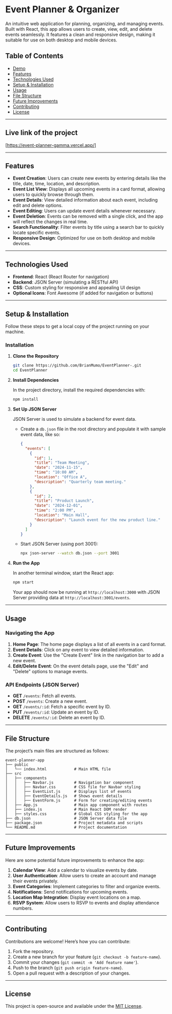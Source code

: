 

# Event Planner & Organizer

An intuitive web application for planning, organizing, and managing events. Built with React, this app allows users to create, view, edit, and delete events seamlessly. It features a clean and responsive design, making it suitable for use on both desktop and mobile devices.

## Table of Contents

- [Demo](#demo)
- [Features](#features)
- [Technologies Used](#technologies-used)
- [Setup & Installation](#setup--installation)
- [Usage](#usage)
- [File Structure](#file-structure)
- [Future Improvements](#future-improvements)
- [Contributing](#contributing)
- [License](#license)

---

## Live link of the project

[https://event-planner-gamma.vercel.app/]

---

## Features

- **Event Creation**: Users can create new events by entering details like the title, date, time, location, and description.
- **Event List View**: Displays all upcoming events in a card format, allowing users to quickly browse through them.
- **Event Details**: View detailed information about each event, including edit and delete options.
- **Event Editing**: Users can update event details whenever necessary.
- **Event Deletion**: Events can be removed with a single click, and the app will reflect the changes in real time.
- **Search Functionality**: Filter events by title using a search bar to quickly locate specific events.
- **Responsive Design**: Optimized for use on both desktop and mobile devices.
  
---

## Technologies Used

- **Frontend**: React (React Router for navigation)
- **Backend**: JSON Server (simulating a RESTful API)
- **CSS**: Custom styling for responsive and appealing UI design
- **Optional Icons**: Font Awesome (if added for navigation or buttons)

---

## Setup & Installation

Follow these steps to get a local copy of the project running on your machine.

### Installation

1. **Clone the Repository**

   ```bash
   git clone https://github.com/BrianMumo/EventPlanner-.git
   cd EventPlanner
   ```

2. **Install Dependencies**

   In the project directory, install the required dependencies with:
   
   ```bash
   npm install
   ```

3. **Set Up JSON Server**

   JSON Server is used to simulate a backend for event data.

   - Create a `db.json` file in the root directory and populate it with sample event data, like so:

     ```json
     {
       "events": [
         {
           "id": 1,
           "title": "Team Meeting",
           "date": "2024-11-15",
           "time": "10:00 AM",
           "location": "Office A",
           "description": "Quarterly team meeting."
         },
         {
           "id": 2,
           "title": "Product Launch",
           "date": "2024-12-01",
           "time": "2:00 PM",
           "location": "Main Hall",
           "description": "Launch event for the new product line."
         }
       ]
     }
     ```

   - Start JSON Server (using port 3001):
     ```bash
     npx json-server --watch db.json --port 3001
     ```

4. **Run the App**

   In another terminal window, start the React app:

   ```bash
   npm start
   ```

   Your app should now be running at `http://localhost:3000` with JSON Server providing data at `http://localhost:3001/events`.

---

## Usage

### Navigating the App

1. **Home Page**: The home page displays a list of all events in a card format.
2. **Event Details**: Click on any event to view detailed information.
3. **Create Event**: Use the "Create Event" link in the navigation bar to add a new event.
4. **Edit/Delete Event**: On the event details page, use the "Edit" and "Delete" options to manage events.

### API Endpoints (JSON Server)

- **GET** `/events`: Fetch all events.
- **POST** `/events`: Create a new event.
- **GET** `/events/:id`: Fetch a specific event by ID.
- **PUT** `/events/:id`: Update an event by ID.
- **DELETE** `/events/:id`: Delete an event by ID.

---

## File Structure

The project’s main files are structured as follows:

```plaintext
event-planner-app
├── public
│   └── index.html            # Main HTML file
├── src
│   ├── components
│   │   ├── Navbar.js         # Navigation bar component
│   │   ├── Navbar.css        # CSS file for Navbar styling
│   │   ├── EventList.js      # Displays list of events
│   │   ├── EventDetails.js   # Shows event details
│   │   ├── EventForm.js      # Form for creating/editing events
│   ├── App.js                # Main app component with routes
│   ├── index.js              # Main React DOM render
│   ├── styles.css            # Global CSS styling for the app
├── db.json                   # JSON Server data file
├── package.json              # Project metadata and scripts
└── README.md                 # Project documentation
```

---

## Future Improvements

Here are some potential future improvements to enhance the app:

1. **Calendar View**: Add a calendar to visualize events by date.
2. **User Authentication**: Allow users to create an account and manage their events privately.
3. **Event Categories**: Implement categories to filter and organize events.
4. **Notifications**: Send notifications for upcoming events.
5. **Location Map Integration**: Display event locations on a map.
6. **RSVP System**: Allow users to RSVP to events and display attendance numbers.

---

## Contributing

Contributions are welcome! Here’s how you can contribute:

1. Fork the repository.
2. Create a new branch for your feature (`git checkout -b feature-name`).
3. Commit your changes (`git commit -m 'Add feature name'`).
4. Push to the branch (`git push origin feature-name`).
5. Open a pull request with a description of your changes.

---

## License

This project is open-source and available under the [MIT License](LICENSE).
